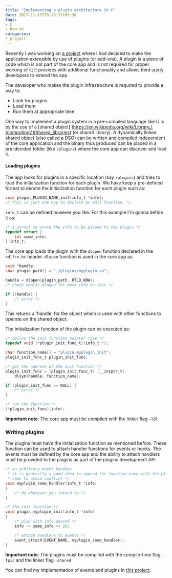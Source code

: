 ```yaml
---
title: "Implementing a plugin architecture in C"
date: 2017-11-13T15:29:17+05:30
tags:
- C
- how-to
categories:
- project
---
```


Recently I was working on [a
project](https://github.com/UtkarshMe/Synergy-linux) where I had decided to
make the application extensible by use of plugins (or add-ons). A plugin is a
piece of code which is not part of the core app and is not required for proper
working of it; it provides with additional functionality and allows third-party
developers to extend the app.

The developer who makes the plugin infrastructure is required to provide a way
to:

- Look for plugins
- Load them
- Run them at appropriate time

One way to implement a plugin system in a pre-compiled language like C is by
the use of a [shared object]
(https://en.wikipedia.org/wiki/Library_\(computing\)#Shared_libraries)
(or shared library). A dynamically linked shared object (also called a DSO) can
be written and compiled independent of the core application and the binary thus
produced can be placed in a pre-decided folder (like `/plugins`) where the core
app can discover and load it.


#### Loading plugins

The app looks for plugins in a specific location (say `/plugins`) and tries to load the initialization function for each plugin. We have keep a pre-defined format to denote the initialization function for each plugin such as:
```c
void plugin_PLUGIN_NAME_init(info_t *info);
/* this is just one way to declare an init function. */
```

`info_t` can be defined however you like. For this example I'm gonna define it as:
```c
/* a struct to store the info to be passed to the plugin */
typedef struct {
    int some_info;
} into_t;
```

The core app loads the plugin with the `dlopen` function declared in the `<dlfcn.h>` header. `dlopen` function is used in the core app as:
```c
void *handle;
char plugin_path[] = "./plugins/myplugin.so";

handle = dlopen(plugin_path, RTLD_NOW);
/* check man(3) dlopen for more info on this */

if (!handle) {
    /* error */
}
```

This returns a 'handle' for the object which is used with other functions to operate on the shared object.

The initialization function of the plugin can be executed as:
```c
/* define the init function pointer type */
typedef void (*plugin_init_func_t)(info_t *);

char function_name[] = "plugin_myplugin_init";
plugin_init_func_t plugin_init_func;

/* get the address of the init function */
plugin_init_func = (plugin_init_func_t) (__intptr_t)
    dlsym(handle, function_name);

if (plugin_init_func == NULL) {
    /* error */
}

/* run the function */
(*plugin_init_func)(info);
```

**Important note**: The core app must be compiled with the linker flag `-ldl`


### Writing plugins

The plugins must have the initialization function as mentioned before. These function can be used to attach handler functions for events or hooks. The events must be defined by the core app and the ability to attach handlers must be provided to the plugins as part of the plugins development API.

```c
/* an arbitrary event handler
 * it is generally a good idea to append the function name with the plugin
 * name to avoid conflict */
void myplugin_some_handler(info_t *info)
{
    /* do whatever you intend to */
}

/* the init function */
void plugin_myplugin_init(info_t *info)
{
    /* play with info passed */
    info -> some_info += 20;

    /* attach handlers to events */
    event_attach(EVENT_NAME, myplugin_some_handler);
}
```

**Important note**: The plugins must be compiled with the compile-time flag `-fpic` and the linker flag `-shared`

You can find my implementation of events and plugins in [this project](https://github.com/UtkarshMe/Synergy-linux).
